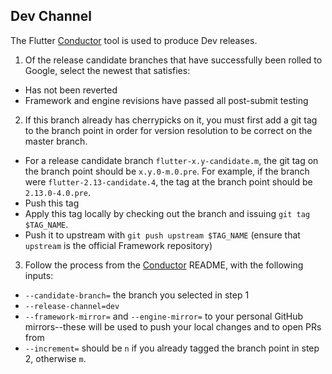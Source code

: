 <!-- go/flutter-release-2020 -->

## Dev Channel

The Flutter [Conductor] tool is used to produce Dev releases.

1. Of the release candidate branches that have successfully been rolled to Google, select the newest that satisfies:
  - Has not been reverted
  - Framework and engine revisions have passed all post-submit testing
2. If this branch already has cherrypicks on it, you must first add a git tag to the branch point in order for version resolution to be correct on the master branch.
  - For a release candidate branch `flutter-x.y-candidate.m`, the git tag on the branch point should be `x.y.0-m.0.pre`. For example, if the branch were `flutter-2.13-candidate.4`, the tag at the branch point should be `2.13.0-4.0.pre`.
  - Push this tag 
  - Apply this tag locally by checking out the branch and issuing `git tag $TAG_NAME`.
  - Push it to upstream with `git push upstream $TAG_NAME` (ensure that `upstream` is the official Framework repository)
3. Follow the process from the [Conductor] README, with the following inputs:
  - `--candidate-branch=` the branch you selected in step 1
  - `--release-channel=dev`
  - `--framework-mirror=` and `--engine-mirror=` to your personal GitHub mirrors--these will be used to push your local changes and to open PRs from
  - `--increment=` should be `n` if you already tagged the branch point in step 2, otherwise `m`.

[Conductor]: https://github.com/flutter/flutter/blob/master/dev/conductor/README.md